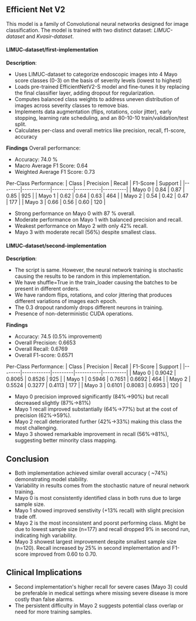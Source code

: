 ## Efficient Net V2 
This model is a family of Convolutional neural networks designed for image classification. The model is trained with two distinct dataset: *LIMUC-dataset* and *Kvasir-dataset*. 

#### LIMUC-dataset/first-implementation
**Description**:
- Uses LIMUC-dataset to categorize endoscopic images into 4 Mayo score classes (0-3) on the basis of severity levels (lowest to highest)
- Loads pre-trained EfficientNetV2-S model and fine-tunes it by replacing the final classifier layer, adding dropout for regularization.
- Computes balanced class weights to address uneven distribution of images across severity classes to remove bias.
- Implements data augmentation (flips, rotations, color jitter), early stopping, learning rate scheduling, and an 80-10-10 train/validation/test split.
- Calculates per-class and overall metrics like precision, recall, f1-score, accuracy

**Findings**
Overall performance:
- Accuracy: 74.0 %
- Macro Average F1 Score: 0.64
- Weighted Average F1 Score: 0.73

Per-Class Performance:
| Class  | Precision | Recall | F1-Score | Support |
|--------|------------|---------|-----------|----------|
| Mayo 0 | 0.84       | 0.87    | 0.85      | 925      |
| Mayo 1 | 0.62       | 0.64    | 0.63      | 464      |
| Mayo 2 | 0.54       | 0.42    | 0.47      | 177      |
| Mayo 3 | 0.66       | 0.56    | 0.60      | 120      |

- Strong performance on Mayo 0 with 87 % overall.
- Moderate performance on Mayo 1 with balanced precision and recall.
- Weakest performance on Mayo 2 with only 42% recall.
- Mayo 3 with moderate recall (56%) despite smallest class.

#### LIMUC-dataset/second-implementation
**Description**:
- The script is same. However, the neural network training is stochastic causing the results to be random in this implementation.
- We have shuffle=True in the train_loader causing the batches to be present in different orders.
- We have random flips, rotations, and color jittering that produces different variations of images each epoch.
- The 0.3 dropout randomly drops different neurons in training.
- Presence of non-deterministic CUDA operations.

**Findings**
- Accuracy: 74.5 (0.5% improvement)
- Overall Precision: 0.6653
- Overall Recall: 0.6769
- Overall F1-score: 0.6571

Per-Class Performance:
| Class  | Precision | Recall | F1-Score | Support |
|--------|------------|---------|-----------|----------|
| Mayo 0 | 0.9042     | 0.8065  | 0.8526    | 925      |
| Mayo 1 | 0.5946     | 0.7651  | 0.6692    | 464      |
| Mayo 2 | 0.5524     | 0.3277  | 0.4113    | 177      |
| Mayo 3 | 0.6101     | 0.8083  | 0.6953    | 120      |

- Mayo 0 precision improved significantly (84%->90%) but recall decreased slightly (87%->81%)
- Mayo 1 recall improved substantially (64%->77%) but at the cost of precision (62%->59%).
- Mayo 2 recall deteriorated further (42%->33%) making this class the most challenging.
- Mayo 3 showed remarkable improvement in recall (56%->81%), suggesting better minority class mapping.

## Conclusion
- Both implementation achieved similar overall accuracy ( ~74%) demonstrating model stability.
- Variability in results comes from the stochastic nature of neural network training.
- Mayo 0 is most consistently identified class in both runs due to large sample size.
- Mayo 1 showed improved senstivity (+13% recall) with slight precision trade off.
- Mayo 2 is the most inconsistent and poorst performing class. Might be due to lowest sample size (n=177) and recall dropped 9% in second run, indicating high variability.
- Mayo 3 showest largest improvement despite smallest sample size (n=120). Recall increased by 25% in second implementation and F1-score improved from 0.60 to 0.70.

## Clinical Implications
- Second implementation's higher recall for severe cases (Mayo 3) could be preferable in medical settings where missing severe disease is more costly than false alarms.
- The persistent difficulty in Mayo 2 suggests potential class overlap or need for more training samples.
